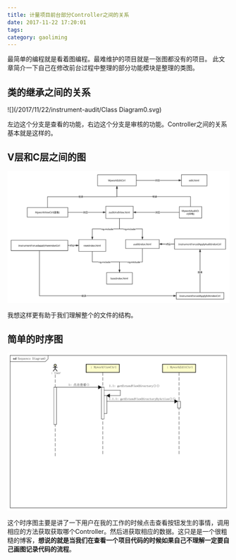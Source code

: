 ```yaml
---
title: 计量项目前台部分Controller之间的关系
date: 2017-11-22 17:20:01
tags:
category: gaoliming
---
```


最简单的编程就是看着图编程。最难维护的项目就是一张图都没有的项目。
此文章简介一下自己在修改前台过程中整理的部分功能模块是整理的类图。

<!--more-->

## 类的继承之间的关系
![](/2017/11/22/instrument-audit/Class Diagram0.svg) 

左边这个分支是查看的功能，右边这个分支是审核的功能。Controller之间的关系基本就是这样的。

## V层和C层之间的图

![](/2017/11/22/instrument-audit/c_v.svg) 

我想这样更有助于我们理解整个的文件的结构。

## 简单的时序图

![](/2017/11/22/instrument-audit/c.svg) 

这个时序图主要是讲了一下用户在我的工作的时候点击查看按钮发生的事情，调用相应的方法获取获取哪个Controller。然后进获取相应的数据。这只是是一个很粗糙的博客，**想说的就是当我们在查看一个项目代码的时候如果自己不理解一定要自己画图记录代码的流程**。